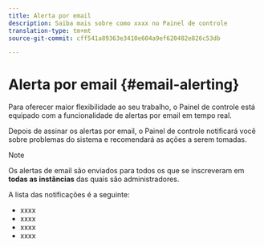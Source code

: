 ```yaml
---
title: Alerta por email
description: Saiba mais sobre como xxxx no Painel de controle
translation-type: tm+mt
source-git-commit: cff541a89363e3410e604a9ef620482e826c53db

---
```



# Alerta por email {#email-alerting}

Para oferecer maior flexibilidade ao seu trabalho, o Painel de controle está equipado com a funcionalidade de alertas por email em tempo real.

Depois de assinar os alertas por email, o Painel de controle notificará você sobre problemas do sistema e recomendará as ações a serem tomadas.

>[!NOTE]
>
>Os alertas de email são enviados para todos os que se inscreveram em **todas as instâncias** das quais são administradores.

A lista das notificações é a seguinte:

* xxxx
* xxxx
* xxxx
* xxxx

